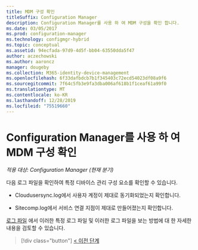 ```yaml
---
title: MDM 구성 확인
titleSuffix: Configuration Manager
description: Configuration Manager를 사용 하 여 MDM 구성을 확인 합니다.
ms.date: 03/05/2017
ms.prod: configuration-manager
ms.technology: configmgr-hybrid
ms.topic: conceptual
ms.assetid: 94ecfada-97d9-4d5f-bb04-63550dda5f47
author: aczechowski
ms.author: aaroncz
manager: dougeby
ms.collection: M365-identity-device-management
ms.openlocfilehash: 6f33dafbdcb7b1f345403c72ecd54023df08a9f6
ms.sourcegitcommit: 7f64c5fb3e9fa3dba006af618b1f1ceaf61a99f0
ms.translationtype: MT
ms.contentlocale: ko-KR
ms.lasthandoff: 12/28/2019
ms.locfileid: "75519660"
---
```

# <a name="verify-mdm-configuration-with-configuration-manager"></a>Configuration Manager를 사용 하 여 MDM 구성 확인

*적용 대상: Configuration Manager (현재 분기)*

다음 로그 파일을 확인하여 특정 디바이스 관리 구성 요소를 확인할 수 있습니다.

-   Cloudusersync.log에서 사용자 계정이 제대로 동기화되었는지 확인합니다.

-   Sitecomp.log에서 서비스 연결 지점이 제대로 만들어졌는지 확인합니다.

[로그 파일](../../core/plan-design/hierarchy/log-files.md) 에서 이러한 특정 로그 파일 및 이러한 로그 파일을 보는 방법에 대 한 자세한 내용을 검토할 수 있습니다. 

> [!div class="button"]
> [< 이전 단계](set-up-additional-management.md)
